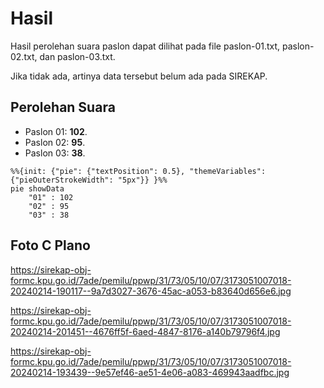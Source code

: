 # Hasil

Hasil perolehan suara paslon dapat dilihat pada file paslon-01.txt, paslon-02.txt, dan paslon-03.txt.

Jika tidak ada, artinya data tersebut belum ada pada SIREKAP.

## Perolehan Suara

 * Paslon 01: **102**.
 * Paslon 02: **95**.
 * Paslon 03: **38**.

```mermaid
%%{init: {"pie": {"textPosition": 0.5}, "themeVariables": {"pieOuterStrokeWidth": "5px"}} }%%
pie showData
    "01" : 102
    "02" : 95
    "03" : 38
```
## Foto C Plano

https://sirekap-obj-formc.kpu.go.id/7ade/pemilu/ppwp/31/73/05/10/07/3173051007018-20240214-190117--9a7d3027-3676-45ac-a053-b83640d656e6.jpg

https://sirekap-obj-formc.kpu.go.id/7ade/pemilu/ppwp/31/73/05/10/07/3173051007018-20240214-201451--4676ff5f-6aed-4847-8176-a140b79796f4.jpg

https://sirekap-obj-formc.kpu.go.id/7ade/pemilu/ppwp/31/73/05/10/07/3173051007018-20240214-193439--9e57ef46-ae51-4e06-a083-469943aadfbc.jpg
